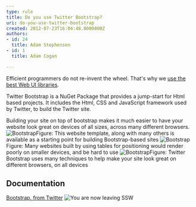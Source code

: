 ```yaml
---
type: rule
title: Do you use Twitter Bootstrap?
uri: do-you-use-twitter-bootstrap
created: 2012-07-23T16:04:48.0000000Z
authors:
- id: 24
  title: Adam Stephensen
- id: 1
  title: Adam Cogan

---
```


 
Efficient programmers do not re-invent the wheel. That's why we [use the best Web UI libraries](/SoftwareDevelopment/RulestobetterArchitectureandCodeReview/Pages/DoYouUseTheBestWebUILibraries.aspx).

Twitter Bootstrap is a NuGet Package that provides a jump-start for Html based projects. It includes the Html, CSS and JavaScript framework used by Twitter, to build the Twitter site.
 
Building your site on top of bootstrap makes it much easier to have your website look great on devices of all sizes, across many different browsers.
![Bootstrap](/SoftwareDevelopment/RulesToBetterMVC/PublishingImages/bootstrap-1.jpg)Figure: This website template, along with many others is available as a starting point for building Bootstrap-based sites ![Bootstrap](/SoftwareDevelopment/RulesToBetterMVC/PublishingImages/bootstrap-2.jpg)Figure: Many websites built by using tables for positioning would render poorly on smaller devices, and be hard to use ![Bootstrap](/SoftwareDevelopment/RulesToBetterMVC/PublishingImages/bootstrap-3.jpg)Figure: Twitter Bootstrap uses many techniques to help make your site look great on different browsers, on all devices 
## Documentation

[Bootstrap, from Twitter](http&#58;//twitter.github.com/bootstrap/) ![](/_LAYOUTS/15/Images/SSW/external.gif "You are now leaving SSW")

